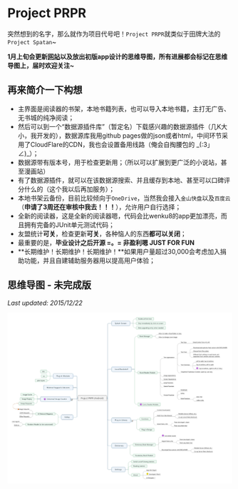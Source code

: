 # Project PRPR

突然想到的名字，那么就作为项目代号吧！`Project PRPR`就类似于田牌大法的`Project Spatan`~

**1月上旬会更新[网站](http://prpr.mewx.org)以及放出初版app设计的思维导图，所有进展都会标记在思维导图上，届时欢迎关注~**

## 再来简介一下构想

- 主界面是阅读器的书架，本地书籍列表，也可以导入本地书籍，主打无广告、无书城的纯净阅读；
- 然后可以到一个“数据源插件库”（暂定名）下载感兴趣的数据源插件（几K大小，我开发的），数据源库我用github pages做的json或者html，中间环节采用了CloudFlare的CDN，我也会设置备用线路（俺会自掏腰包的 \_(:3」∠)\_）；
- 数据源带有版本号，用于检查更新用；（所以可以扩展到更广泛的小说站，甚至漫画站）
- 有了数据源插件，就可以在该数据源搜索、并且缓存到本地、甚至可以口碑评分什么的（这个我以后再加服务）；
- 本地书架云备份，目前比较倾向于`OneDrive`，当然我会接入`金山快盘`以及`百度云`（**申请了3周还在审核中我去！！！**），允许用户自行选择；
- 全新的阅读器，这是全新的阅读器嗯，代码会比wenku8的app更加漂亮，而且拥有完备的JUnit单元测试代码；
- 友盟统计**可关**，检查更新**可关**，各种恼人的东西**都可以关闭**；
- 最重要的是，**毕业设计之后开源 =。= 非盈利嗯 JUST FOR FUN**
- **长期维护！长期维护！长期维护！**如果用户量超过30,000会考虑加入捐助功能，并且自建辅助服务器用以提高用户体验；

## 思维导图 - 未完成版

*Last updated: 2015/12/22*

![MindProject](https://raw.githubusercontent.com/MewX/prpr-reader/gh-pages/mindproject.jpeg)
